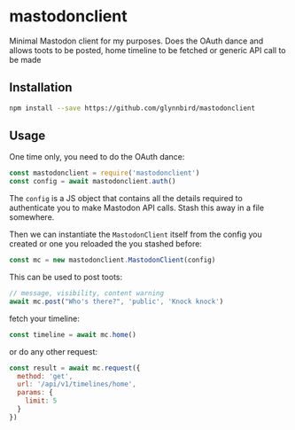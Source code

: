 # mastodonclient

Minimal Mastodon client for my purposes. Does the OAuth dance and allows toots to be posted, home timeline to be fetched or generic API call to be made

## Installation

```sh
npm install --save https://github.com/glynnbird/mastodonclient
```

## Usage

One time only, you need to do the OAuth dance:

```js
const mastodonclient = require('mastodonclient')
const config = await mastodonclient.auth()
```

The `config` is a JS object that contains all the details required to authenticate you to make Mastodon API calls. Stash this away in a file somewhere.

Then we can instantiate the `MastodonClient` itself from the config you created or one you reloaded the you stashed before:

```js
const mc = new mastodonclient.MastodonClient(config)
```

This can be used to post toots:

```js
// message, visibility, content warning 
await mc.post("Who's there?", 'public', 'Knock knock')
```

fetch your timeline:

```js
const timeline = await mc.home()
```

or do any other request:

```js
const result = await mc.request({
  method: 'get',
  url: '/api/v1/timelines/home',
  params: {
    limit: 5
  }
})
```

